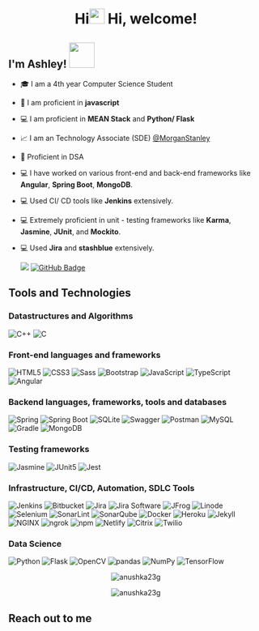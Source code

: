 <h1 align="center">Hi<img src="https://emojis.slackmojis.com/emojis/images/1588315024/8823/hyperkitty.gif?1588315024" width="30" /> Hi, welcome! 
<h2> I'm Ashley! <img src="https://media.giphy.com/media/mGcNjsfWAjY5AEZNw6/giphy.gif" width="50"></h2>
 
- 🎓 I am a 4th year Computer Science Student 
- 💖 I am proficient in **javascript**
- 💻 I am proficient in **MEAN Stack** and **Python/ Flask**
- 📈 I am an Technology Associate (SDE) [@MorganStanley](https://www.morganstanley.com/)
- 📙 Proficient in DSA
- 💻 I have worked on various front-end and back-end frameworks like **Angular**, **Spring Boot**, **MongoDB**.
- 💻 Used CI/ CD tools like **Jenkins** extensively.
- 💻 Extremely proficient in unit - testing frameworks like **Karma**, **Jasmine**, **JUnit**, and **Mockito**. 
- 💻 Used **Jira** and **stashblue** extensively.


  ![](https://komarev.com/ghpvc/?username=RishikaGhosh)
 <a href="https://github.com/RishikaGhosh?tab=followers"><img src="https://img.shields.io/github/followers/RishikaGhosh?label=Followers&style=social" alt="GitHub Badge"></a>
 <h2> Tools and Technologies </h2>
 <h3>Datastructures and Algorithms</h3>
 
 ![C++](https://img.shields.io/static/v1?style=for-the-badge&message=C%2B%2B&color=00599C&logo=C%2B%2B&logoColor=FFFFFF&label=)
 ![C](https://img.shields.io/static/v1?style=for-the-badge&message=C&color=222222&logo=C&logoColor=A8B9CC&label=)
 
 <h3> Front-end languages and frameworks </h3>
 
 ![HTML5](https://img.shields.io/static/v1?style=for-the-badge&message=HTML5&color=E34F26&logo=HTML5&logoColor=FFFFFF&label=)
 ![CSS3](https://img.shields.io/static/v1?style=for-the-badge&message=CSS3&color=1572B6&logo=CSS3&logoColor=FFFFFF&label=)
 ![Sass](https://img.shields.io/static/v1?style=for-the-badge&message=Sass&color=CC6699&logo=Sass&logoColor=FFFFFF&label=)
 ![Bootstrap](https://img.shields.io/static/v1?style=for-the-badge&message=Bootstrap&color=7952B3&logo=Bootstrap&logoColor=FFFFFF&label=)
 ![JavaScript](https://img.shields.io/static/v1?style=for-the-badge&message=JavaScript&color=222222&logo=JavaScript&logoColor=F7DF1E&label=)
 ![TypeScript](https://img.shields.io/static/v1?style=for-the-badge&message=TypeScript&color=3178C6&logo=TypeScript&logoColor=FFFFFF&label=)
 ![Angular](https://img.shields.io/static/v1?style=for-the-badge&message=Angular&color=DD0031&logo=Angular&logoColor=FFFFFF&label=)
 
 <h3> Backend languages, frameworks, tools and databases </h3>
 
 ![Spring](https://img.shields.io/static/v1?style=for-the-badge&message=Spring&color=000000&logo=Spring&logoColor=FFFFFF&label=)
 ![Spring Boot](https://img.shields.io/static/v1?style=for-the-badge&message=Spring+Boot&color=6DB33F&logo=Spring+Boot&logoColor=FFFFFF&label=)
 ![SQLite](https://img.shields.io/static/v1?style=for-the-badge&message=SQLite&color=003B57&logo=SQLite&logoColor=FFFFFF&label=)
 ![Swagger](https://img.shields.io/static/v1?style=for-the-badge&message=Swagger&color=222222&logo=Swagger&logoColor=85EA2D&label=)
 ![Postman](https://img.shields.io/static/v1?style=for-the-badge&message=Postman&color=FF6C37&logo=Postman&logoColor=FFFFFF&label=)
 ![MySQL](https://img.shields.io/static/v1?style=for-the-badge&message=MySQL&color=4479A1&logo=MySQL&logoColor=FFFFFF&label=)
 ![Gradle](https://img.shields.io/static/v1?style=for-the-badge&message=Gradle&color=02303A&logo=Gradle&logoColor=FFFFFF&label=)
 ![MongoDB](https://img.shields.io/static/v1?style=for-the-badge&message=MongoDB&color=47A248&logo=MongoDB&logoColor=FFFFFF&label=)
 
 <h3> Testing frameworks </h3>
 
 ![Jasmine](https://img.shields.io/static/v1?style=for-the-badge&message=Jasmine&color=8A4182&logo=Jasmine&logoColor=FFFFFF&label=)
 ![JUnit5](https://img.shields.io/static/v1?style=for-the-badge&message=JUnit5&color=25A162&logo=JUnit5&logoColor=FFFFFF&label=)
 ![Jest](https://img.shields.io/static/v1?style=for-the-badge&message=Jest&color=C21325&logo=Jest&logoColor=FFFFFF&label=)
 
 <h3> Infrastructure, CI/CD, Automation, SDLC Tools </h3>
 
 ![Jenkins](https://img.shields.io/static/v1?style=for-the-badge&message=Jenkins&color=D24939&logo=Jenkins&logoColor=FFFFFF&label=)
 ![Bitbucket](https://img.shields.io/static/v1?style=for-the-badge&message=Bitbucket&color=0052CC&logo=Bitbucket&logoColor=FFFFFF&label=)
 ![Jira](https://img.shields.io/static/v1?style=for-the-badge&message=Jira&color=0052CC&logo=Jira&logoColor=FFFFFF&label=)
 ![Jira Software](https://img.shields.io/static/v1?style=for-the-badge&message=Jira+Software&color=0052CC&logo=Jira+Software&logoColor=FFFFFF&label=)
 ![JFrog](https://img.shields.io/static/v1?style=for-the-badge&message=JFrog&color=222222&logo=JFrog&logoColor=41BF47&label=)
 ![Linode](https://img.shields.io/static/v1?style=for-the-badge&message=Linode&color=00A95C&logo=Linode&logoColor=FFFFFF&label=)
 ![Selenium](https://img.shields.io/static/v1?style=for-the-badge&message=Selenium&color=43B02A&logo=Selenium&logoColor=FFFFFF&label=)
 ![SonarLint](https://img.shields.io/static/v1?style=for-the-badge&message=SonarLint&color=CB2029&logo=SonarLint&logoColor=FFFFFF&label=)
 ![SonarQube](https://img.shields.io/static/v1?style=for-the-badge&message=SonarQube&color=4E9BCD&logo=SonarQube&logoColor=FFFFFF&label=)
 ![Docker](https://img.shields.io/static/v1?style=for-the-badge&message=Docker&color=2496ED&logo=Docker&logoColor=FFFFFF&label=)
 ![Heroku](https://img.shields.io/static/v1?style=for-the-badge&message=Heroku&color=430098&logo=Heroku&logoColor=FFFFFF&label=)
 ![Jekyll](https://img.shields.io/static/v1?style=for-the-badge&message=Jekyll&color=CC0000&logo=Jekyll&logoColor=FFFFFF&label=)
 ![NGINX](https://img.shields.io/static/v1?style=for-the-badge&message=NGINX&color=009639&logo=NGINX&logoColor=FFFFFF&label=)
 ![ngrok](https://img.shields.io/static/v1?style=for-the-badge&message=ngrok&color=1F1E37&logo=ngrok&logoColor=FFFFFF&label=)
 ![npm](https://img.shields.io/static/v1?style=for-the-badge&message=npm&color=CB3837&logo=npm&logoColor=FFFFFF&label=)
 ![Netlify](https://img.shields.io/static/v1?style=for-the-badge&message=Netlify&color=222222&logo=Netlify&logoColor=00C7B7&label=)
 ![Citrix](https://img.shields.io/static/v1?style=for-the-badge&message=Citrix&color=452170&logo=Citrix&logoColor=FFFFFF&label=)
 ![Twilio](https://img.shields.io/static/v1?style=for-the-badge&message=Twilio&color=F22F46&logo=Twilio&logoColor=FFFFFF&label=)
 
 <h3> Data Science </h3>
 
 ![Python](https://img.shields.io/static/v1?style=for-the-badge&message=Python&color=3776AB&logo=Python&logoColor=FFFFFF&label=)
 ![Flask](https://img.shields.io/static/v1?style=for-the-badge&message=Flask&color=000000&logo=Flask&logoColor=FFFFFF&label=)
 ![OpenCV](https://img.shields.io/static/v1?style=for-the-badge&message=OpenCV&color=5C3EE8&logo=OpenCV&logoColor=FFFFFF&label=)
 ![pandas](https://img.shields.io/static/v1?style=for-the-badge&message=pandas&color=150458&logo=pandas&logoColor=FFFFFF&label=)
 ![NumPy](https://img.shields.io/static/v1?style=for-the-badge&message=NumPy&color=013243&logo=NumPy&logoColor=FFFFFF&label=)
 ![TensorFlow](https://img.shields.io/static/v1?style=for-the-badge&message=TensorFlow&color=FF6F00&logo=TensorFlow&logoColor=FFFFFF&label=)
 
 



<p align="center"> <img align="center" src="https://github-readme-stats.vercel.app/api?username=RishikaGhosh&show_icons=true&theme=radical" alt="anushka23g" /></p>

<p align="center"><img align="center" src="https://github-readme-streak-stats.herokuapp.com/?user=RishikaGhosh&show_icons=true&theme=tokyonight_duo" alt="anushka23g" /></p>
      
         

<h2>Reach out to me</h2>



</p> 
